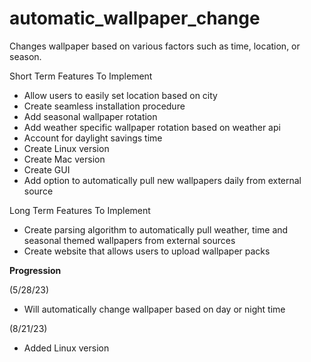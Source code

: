 # automatic_wallpaper_change
Changes wallpaper based on various factors such as time, location, or season. 

Short Term Features To Implement 
- Allow users to easily set location based on city 
- Create seamless installation procedure 
- Add seasonal wallpaper rotation 
- Add weather specific wallpaper rotation based on weather api 
- Account for daylight savings time 
- Create Linux version
- Create Mac version 
- Create GUI 
- Add option to automatically pull new wallpapers daily from external source 

Long Term Features To Implement 
- Create parsing algorithm to automatically pull weather, time and seasonal themed wallpapers from external sources 
- Create website that allows users to upload wallpaper packs

**Progression**

(5/28/23)
- Will automatically change wallpaper based on day or night time

(8/21/23)
- Added Linux version 
